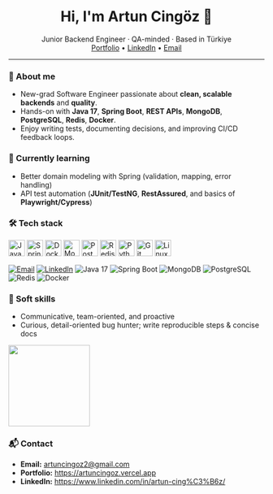 <h1 align="center">Hi, I'm Artun Cingöz 👋</h1>
<p align="center">
Junior Backend Engineer · QA-minded · Based in Türkiye<br/>
<a href="https://artuncingoz.vercel.app" target="_blank">Portfolio</a> •
<a href="https://www.linkedin.com/in/artun-cing%C3%B6z/" target="_blank">LinkedIn</a> •
<a href="mailto:artuncingoz2@gmail.com" target="_blank">Email</a>
</p>

---

### 🚀 About me
- New-grad Software Engineer passionate about **clean, scalable backends** and **quality**.
- Hands-on with **Java 17**, **Spring Boot**, **REST APIs**, **MongoDB**, **PostgreSQL**, **Redis**, **Docker**.
- Enjoy writing tests, documenting decisions, and improving CI/CD feedback loops.

### 🧠 Currently learning
- Better domain modeling with Spring (validation, mapping, error handling)
- API test automation (**JUnit/TestNG**, **RestAssured**, and basics of **Playwright/Cypress**)
  

### 🛠️ Tech stack
<p>
  <img src="https://cdn.jsdelivr.net/gh/devicons/devicon/icons/java/java-original.svg" height="32" alt="Java"/>
  <img src="https://cdn.jsdelivr.net/gh/devicons/devicon/icons/spring/spring-original.svg" height="32" alt="Spring"/>
  <img src="https://cdn.jsdelivr.net/gh/devicons/devicon/icons/docker/docker-original.svg" height="32" alt="Docker"/>
  <img src="https://cdn.jsdelivr.net/gh/devicons/devicon/icons/mongodb/mongodb-original.svg" height="32" alt="MongoDB"/>
  <img src="https://cdn.jsdelivr.net/gh/devicons/devicon/icons/postgresql/postgresql-original.svg" height="32" alt="PostgreSQL"/>
  <img src="https://cdn.jsdelivr.net/gh/devicons/devicon/icons/redis/redis-original.svg" height="32" alt="Redis"/>
  <img src="https://cdn.jsdelivr.net/gh/devicons/devicon/icons/python/python-original.svg" height="32" alt="Python"/>
  <img src="https://cdn.jsdelivr.net/gh/devicons/devicon/icons/git/git-original.svg" height="32" alt="Git"/>
  <img src="https://cdn.jsdelivr.net/gh/devicons/devicon/icons/linux/linux-original.svg" height="32" alt="Linux"/>
</p>

<p>
  <a href="mailto:artuncingoz2@gmail.com"><img src="https://img.shields.io/badge/Email-Contact-informational" alt="Email"></a>
  <a href="https://www.linkedin.com/in/artun-cing%C3%B6z/"><img src="https://img.shields.io/badge/LinkedIn-Connect-blue" alt="LinkedIn"></a>
  <img src="https://img.shields.io/badge/Java-17-orange" alt="Java 17">
  <img src="https://img.shields.io/badge/Spring-Boot-brightgreen" alt="Spring Boot">
  <img src="https://img.shields.io/badge/MongoDB-Ready-green" alt="MongoDB">
  <img src="https://img.shields.io/badge/PostgreSQL-SQL-blue" alt="PostgreSQL">
  <img src="https://img.shields.io/badge/Redis-Caching-critical" alt="Redis">
  <img src="https://img.shields.io/badge/Docker-Containers-0db7ed" alt="Docker">
</p>

### 🤝 Soft skills
- Communicative, team-oriented, and proactive
- Curious, detail-oriented bug hunter; write reproducible steps & concise docs

<p>
  <img src="https://github-readme-stats.vercel.app/api/top-langs/?username=artuncingoz&layout=compact" height="160" />
</p>


### 📬 Contact
- **Email:** artuncingoz2@gmail.com  
- **Portfolio:** https://artuncingoz.vercel.app  
- **LinkedIn:** https://www.linkedin.com/in/artun-cing%C3%B6z/


